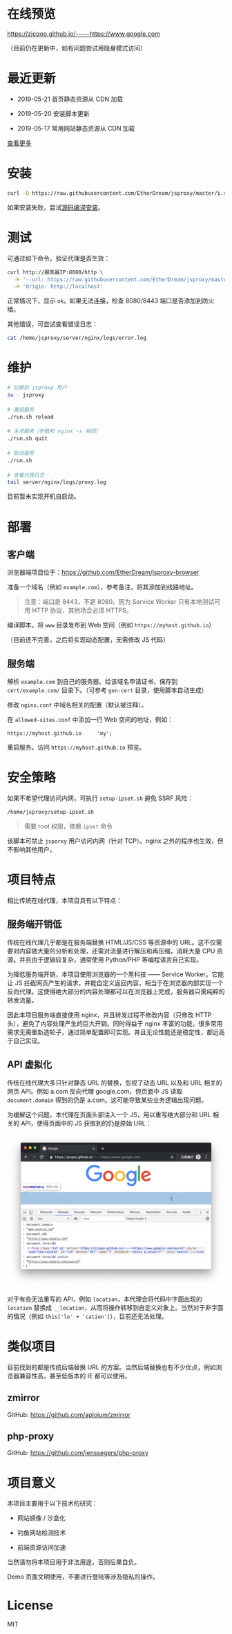 # 在线预览

https://zjcqoo.github.io/-----https://www.google.com

（目前仍在更新中，如有问题尝试用隐身模式访问）


# 最近更新

* 2019-05-21 首页静态资源从 CDN 加载

* 2019-05-20 安装脚本更新

* 2019-05-17 常用网站静态资源从 CDN 加载

[查看更多](changelogs)


# 安装

```bash
curl -O https://raw.githubusercontent.com/EtherDream/jsproxy/master/i.sh && bash i.sh
```

如果安装失败，尝试[源码编译安装](docs/compile.md)。


# 测试

可通过如下命令，验证代理是否生效：

```bash
curl http://服务器IP:8080/http \
  -H '--url: https://raw.githubusercontent.com/EtherDream/jsproxy/master/test/works.txt' \
  -H 'Origin: http://localhost'
```

正常情况下，显示 `ok`。如果无法连接，检查 8080/8443 端口是否添加到防火墙。

其他错误，可尝试查看错误日志：

```bash
cat /home/jsproxy/server/nginx/logs/error.log
```


# 维护

```sh
# 切换到 jsproxy 用户
su - jsproxy

# 重启服务
./run.sh reload

# 关闭服务（参数和 nginx -s 相同）
./run.sh quit

# 启动服务
./run.sh

# 查看代理日志
tail server/nginx/logs/proxy.log
```

目前暂未实现开机自启动。


# 部署

## 客户端

浏览器端项目位于：https://github.com/EtherDream/jsproxy-browser

准备一个域名（例如 `example.com`），参考备注，将其添加到线路地址。

> 注意：端口是 8443，不是 8080。因为 Service Worker 只有本地测试可用 HTTP 协议，其他场合必须 HTTPS。

编译脚本，将 `www` 目录发布到 Web 空间（例如 `https://myhost.github.io`）

（目前还不完善，之后将实现动态配置，无需修改 JS 代码）


## 服务端

解析 `example.com` 到自己的服务器。给该域名申请证书，保存到 `cert/example.com/` 目录下。（可参考 `gen-cert` 目录，使用脚本自动生成）

修改 `nginx.conf` 中域名相关的配置（默认被注释）。

在 `allowed-sites.conf` 中添加一行 Web 空间的地址，例如：

```
https://myhost.github.io     'my';
```

重启服务。访问 `https://myhost.github.io` 预览。


# 安全策略

如果不希望代理访问内网，可执行 `setup-ipset.sh` 避免 SSRF 风险：

```bash
/home/jsproxy/setup-ipset.sh
```

> 需要 root 权限，依赖 `ipset` 命令

该脚本可禁止 `jsporxy` 用户访问内网（针对 TCP）。nginx 之外的程序也生效，但不影响其他用户。


# 项目特点

相比传统在线代理，本项目具有以下特点：

## 服务端开销低

传统在线代理几乎都是在服务端替换 HTML/JS/CSS 等资源中的 URL。这不仅需要对内容做大量的分析和处理，还需对流量进行解压和再压缩，消耗大量 CPU 资源。并且由于逻辑较复杂，通常使用 Python/PHP 等编程语言自己实现。

为降低服务端开销，本项目使用浏览器的一个黑科技 —— Service Worker。它能让 JS 拦截网页产生的请求，并能自定义返回内容，相当于在浏览器内部实现一个反向代理。这使得绝大部分的内容处理都可以在浏览器上完成，服务器只需纯粹的转发流量。

因此本项目服务端直接使用 nginx，并且转发过程不修改内容（只修改 HTTP 头），避免了内容处理产生的巨大开销。同时得益于 nginx 丰富的功能，很多常用需求无需重新造轮子，通过简单配置即可实现。并且无论性能还是稳定性，都远高于自己实现。

## API 虚拟化

传统在线代理大多只针对静态 URL 的替换，忽视了动态 URL 以及和 URL 相关的网页 API。例如 a.com 反向代理 google.com，但页面中 JS 读取 `document.domain` 得到的仍是 a.com。这可能导致某些业务逻辑出现问题。

为缓解这个问题，本代理在页面头部注入一个 JS，用以重写绝大部分和 URL 相关的 API，使得页面中的 JS 获取到的仍是原始 URL：

![](https://raw.githubusercontent.com/EtherDream/jsproxy-localtest/temp/hook.png)

对于有些无法重写的 API，例如 `location`，本代理会将代码中字面出现的 `location` 替换成 `__location`，从而将操作转移到自定义对象上。当然对于非字面的情况（例如 `this['lo' + 'cation']`），目前还无法处理。


# 类似项目

目前找到的都是传统后端替换 URL 的方案。当然后端替换也有不少优点，例如浏览器兼容性高，甚至低版本的 IE 都可以使用。

## zmirror

GitHub: https://github.com/aploium/zmirror

## php-proxy

GitHub: https://github.com/jenssegers/php-proxy


# 项目意义

本项目主要用于以下技术的研究：

* 网站镜像 / 沙盒化

* 钓鱼网站检测技术

* 前端资源访问加速

当然请勿将本项目用于非法用途，否则后果自负。

Demo 页面文明使用，不要进行登陆等涉及隐私的操作。


# License

MIT